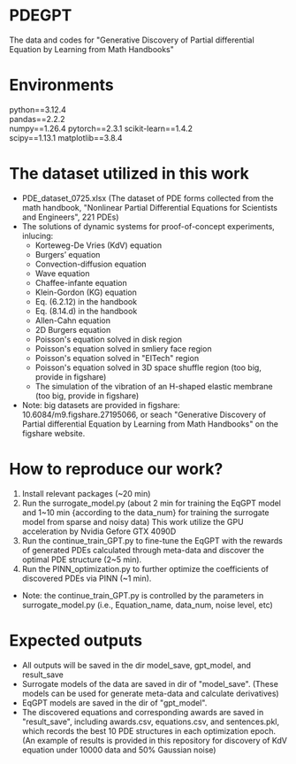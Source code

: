# PDEGPT
The data and codes for "Generative Discovery of Partial differential Equation by Learning from Math Handbooks"

# Environments
python==3.12.4   
pandas==2.2.2  
numpy==1.26.4 
pytorch==2.3.1 
scikit-learn==1.4.2  
scipy==1.13.1 
matplotlib==3.8.4


# The dataset utilized in this work 
* PDE_dataset_0725.xlsx (The dataset of PDE forms collected from the math handbook, "Nonlinear Partial Differential Equations for Scientists and Engineers", 221 PDEs)
* The solutions of dynamic systems for proof-of-concept experiments, inlucing:
  - Korteweg-De Vries (KdV) equation
  - Burgers’ equation
  - Convection-diffusion equation
  - Wave equation
  - Chaffee-infante equation
  - Klein-Gordon (KG) equation
  - Eq. (6.2.12) in the handbook
  - Eq. (8.14.d) in the handbook
  - Allen-Cahn equation
  - 2D Burgers equation
  - Poisson's equation solved in disk region
  - Poisson's equation solved in smliery face region
  - Poisson's equation solved in "EITech" region
  - Poisson's equation solved in 3D space shuffle region (too big, provide in figshare)
  - The simulation of the vibration of an H-shaped elastic membrane (too big, provide in figshare)
* Note: big datasets are provided in figshare: 10.6084/m9.figshare.27195066, or seach "Generative Discovery of Partial differential Equation by Learning from Math Handbooks" on the figshare website.  

# How to reproduce our work?
1. Install relevant packages (~20 min)  
2. Run the surrogate_model.py (about 2 min for training the EqGPT model and 1~10 min {according to the data_num} for training the surrogate model from sparse and noisy data)
   This work utilize the GPU acceleration by Nvidia Gefore GTX 4090D  
3. Run the continue_train_GPT.py to fine-tune the EqGPT with the rewards of generated PDEs calculated through meta-data and discover the optimal PDE structure (2~5 min).
4. Run the PINN_optimization.py to further optimize the coefficients of discovered PDEs via PINN (~1 min).
* Note: the continue_train_GPT.py is controlled by the parameters in surrogate_model.py (i.e., Equation_name, data_num, noise level, etc)  


# Expected outputs
* All outputs will be saved in the dir model_save, gpt_model, and result_save  
* Surrogate models of the data are saved in dir of "model_save". (These models can be used for generate meta-data and calculate derivatives)
* EqGPT models are saved in the dir of "gpt_model".
* The discovered equations and corresponding awards are saved in "result_save", including awards.csv, equations.csv, and sentences.pkl, which records the best 10 PDE structures in each optimization epoch.
  (An example of results is provided in this repository for discovery of KdV equation under 10000 data and 50% Gaussian noise)
